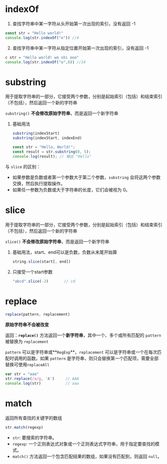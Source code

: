 # indexOf

1. 查找字符串中某一字符从头开始第一次出现的索引，没有返回 -1

```javascript
const str = "Hello world!"
console.log(str.indexOf("o")) //4
```

2. 查找字符串中某一字符从指定位置开始第一次出现的索引，没有返回 -1

```javascript
c str = "Hello world! wo shi ooo"
console.log(str.indexOf("o",8)) //14
```



# substring

用于提取字符串的一部分，它接受两个参数，分别是起始索引（包括）和结束索引（不包括），然后返回一个新的字符串

`substring()` **不会修改原始字符串**，而是返回一个新字符串

1. 基础用法

   ```javascript
   substring(indexStart)
   substring(indexStart, indexEnd)
   ```

   ```javascript
   const str = "Hello, World!";
   const result = str.substring(0, 5);
   console.log(result); // 输出 "Hello"
   ```

与 `slice` 的区别：

- 如果参数是负数或者第一个参数大于第二个参数，`substring` 会将这两个参数交换，然后执行提取操作。
- 如果任一参数为负数或大于字符串的长度，它们会被视为 0。



# slice

用于提取字符串的一部分，它接受两个参数，分别是起始索引（包括）和结束索引（不包括），然后返回一个新的字符串

`slice()` **不会修改原始字符串**，而是返回一个新字符串

1. 基础用法，start、end可以是负数，负数从末尾开始算

   ```javascript
   string.slice(start[, end])
   ```

2. 只接受一个start参数

   ```javascript
   "abcd".slice(-2)       // cd
   ```




# replace

```javascript
replace(pattern, replacement)
```

**原始字符串不会被改变**

返回：**`replace()`** 方法返回一个**新字符串**，其中一个、多个或所有匹配的 `pattern` 被替换为 `replacement`

`pattern` 可以是字符串或**`RegExp`**，`replacement` 可以是字符串或一个在每次匹配时调用的函数。如果 `pattern` 是字符串，则只会替换第一个匹配项，需要全部替换可使用`replaceAll`

```javascript
var str = "aaa"
str.replace(/a/g, 'A')     // AAA
console.log(str)           // aaa
```





# match

返回所有查找的关键字的数组 

```javascript
str.match(regexp)
```

- `str`: 要搜索的字符串。
- `regexp`: 一个正则表达式对象或一个正则表达式字符串，用于指定要查找的模式。
- `match()` 方法返回一个包含匹配结果的数组，如果没有匹配到，则返回 `null`。



